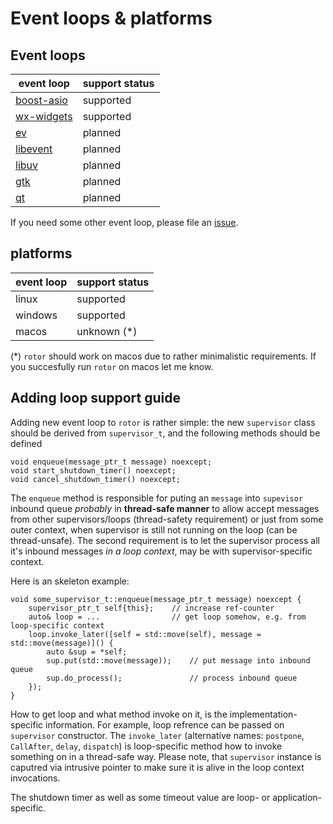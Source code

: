 # Event loops & platforms

## Event loops

[boost-asio]: https://www.boost.org/doc/libs/release/libs/asio/ "Boost Asio"
[wx-widgets]: https://www.wxwidgets.org/ "wxWidgets"
[ev]: http://software.schmorp.de/pkg/libev.html
[libevent]: https://libevent.org/
[libuv]: https://libuv.org/
[gtk]: https://www.gtk.org/
[qt]: https://www.qt.io/
[issues]: https://github.com/basiliscos/cpp-rotor/issues

 event loop   | support status
--------------|---------------
[boost-asio]  | supported
[wx-widgets]  | supported
[ev]          | planned
[libevent]    | planned
[libuv]       | planned
[gtk]         | planned
[qt]          | planned

If you need some other event loop, please file an [issue][issues].

## platforms

event loop   | support status
-------------|---------------
linux        | supported
windows      | supported
macos        | unknown (*)

(*) `rotor` should work on macos due to rather minimalistic requirements.
If you succesfully run `rotor` on macos let me know.

## Adding loop support guide

Adding new event loop to `rotor` is rather simple: the new `supervisor` class
should be derived from `supervisor_t`, and the following methods should be
defined

~~~{.cpp}
void enqueue(message_ptr_t message) noexcept;
void start_shutdown_timer() noexcept;
void cancel_shutdown_timer() noexcept;
~~~

The `enqueue` method is responsible for puting an `message` into `supevisor`
inbound queue *probably* in **thread-safe manner** to allow accept messages
from other supervisors/loops (thread-safety requirement) or just from some
outer context, when supervisor is still not running on the loop (can be
thread-unsafe). The second requirement is to let the supervisor process
all it's inbound messages *in a loop context*, may be with supervisor-specific
context.

Here is an skeleton example:

~~~{.cpp}
void some_supervisor_t::enqueue(message_ptr_t message) noexcept {
    supervisor_ptr_t self{this};    // increase ref-counter
    auto& loop = ...                // get loop somehow, e.g. from loop-specific context
    loop.invoke_later([self = std::move(self), message = std::move(message)]() {
        auto &sup = *self;
        sup.put(std::move(message));    // put message into inbound queue
        sup.do_process();               // process inbound queue
    });
}
~~~

How to get loop and what method invoke on it, is the implementation-specific information.
For example, loop refrence can be passed on `supervisor` constructor. The `invoke_later`
(alternative names: `postpone`, `CallAfter`, `delay`, `dispatch`) is loop-specific
method how to invoke something on in a thread-safe way. Please note, that `supervisor`
instance is caputred via intrusive pointer to make sure it is alive in the loop context
invocations.

The shutdown timer as well as some timeout value are loop- or application-specific.

